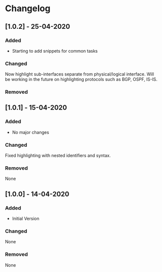 # Changelog

## [1.0.2] - 25-04-2020

### Added

* Starting to add snippets for common tasks  

### Changed
Now highlight sub-interfaces separate from physical/logical interface.  Will be working in the future on highlighting protocols such as BGP, OSPF, IS-IS.  

### Removed

## [1.0.1] - 15-04-2020

### Added

* No major changes  

### Changed

Fixed highlighting with nested identifiers and syntax.  

### Removed

None

## [1.0.0] - 14-04-2020

### Added

* Initial Version  

### Changed

None

### Removed

None
